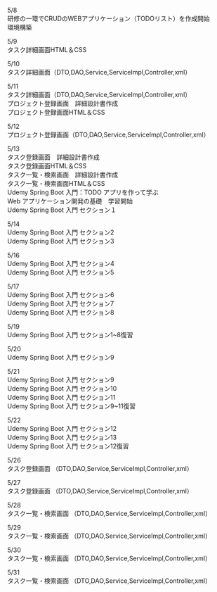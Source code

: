 5/8<br>
    研修の一環でCRUDのWEBアプリケーション（TODOリスト）を作成開始<br>
    環境構築<br>

5/9<br>
    タスク詳細画面HTML＆CSS<br>

5/10<br>
    タスク詳細画面（DTO,DAO,Service,ServiceImpl,Controller,xml）<br>

5/11<br>
    タスク詳細画面（DTO,DAO,Service,ServiceImpl,Controller,xml）<br>
    プロジェクト登録画面　詳細設計書作成<br>
    プロジェクト登録画面HTML＆CSS<br>

5/12<br>
    プロジェクト登録画面（DTO,DAO,Service,ServiceImpl,Controller,xml）<br>

5/13<br>
    タスク登録画面　詳細設計書作成<br>
    タスク登録画面HTML＆CSS<br>
    タスク一覧・検索画面　詳細設計書作成<br>
    タスク一覧・検索画面HTML＆CSS<br>
    Udemy Spring Boot 入門：TODO アプリを作って学ぶ<br>
    Web アプリケーション開発の基礎　学習開始<br>
    Udemy Spring Boot 入門 セクション１<br>

5/14<br>
    Udemy Spring Boot 入門 セクション2<br>
    Udemy Spring Boot 入門 セクション3<br>

5/16<br>
    Udemy Spring Boot 入門 セクション4<br>
    Udemy Spring Boot 入門 セクション5<br>

5/17<br>
    Udemy Spring Boot 入門 セクション6<br>
    Udemy Spring Boot 入門 セクション7<br>
    Udemy Spring Boot 入門 セクション8<br>

5/19<br>
    Udemy Spring Boot 入門 セクション1~8復習<br>

5/20<br>
    Udemy Spring Boot 入門 セクション9<br>

5/21<br>
    Udemy Spring Boot 入門 セクション9<br>
    Udemy Spring Boot 入門 セクション10<br>
    Udemy Spring Boot 入門 セクション11<br>
    Udemy Spring Boot 入門 セクション9~11復習<br>

5/22<br>
    Udemy Spring Boot 入門 セクション12<br>
    Udemy Spring Boot 入門 セクション13<br>
    Udemy Spring Boot 入門 セクション12復習<br>

5/26<br>
    タスク登録画面 （DTO,DAO,Service,ServiceImpl,Controller,xml）<br>

5/27<br>
    タスク登録画面 （DTO,DAO,Service,ServiceImpl,Controller,xml）<br>

5/28<br>
    タスク一覧・検索画面 （DTO,DAO,Service,ServiceImpl,Controller,xml）<br>

5/29<br>
    タスク一覧・検索画面 （DTO,DAO,Service,ServiceImpl,Controller,xml）<br>

5/30<br>
    タスク一覧・検索画面 （DTO,DAO,Service,ServiceImpl,Controller,xml）<br>

5/31<br>
    タスク一覧・検索画面 （DTO,DAO,Service,ServiceImpl,Controller,xml）<br>
    
    





